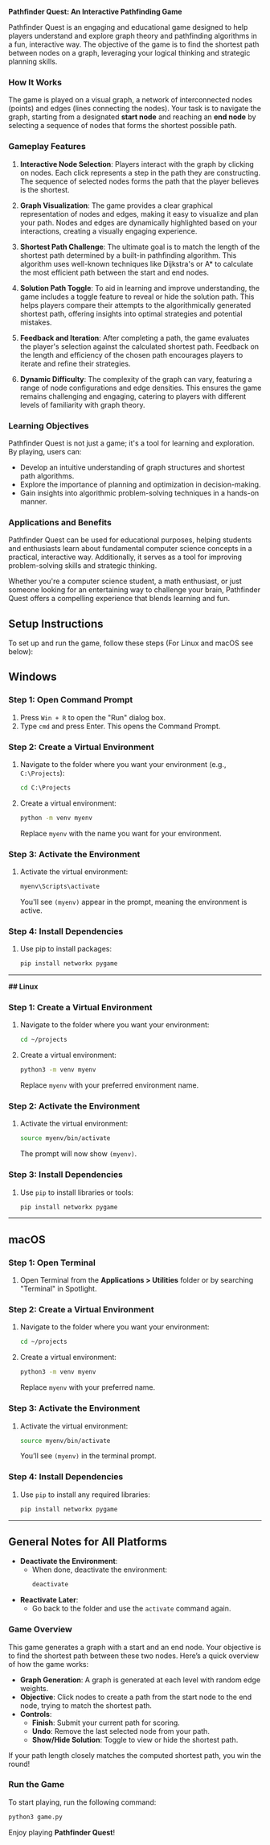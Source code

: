 **Pathfinder Quest: An Interactive Pathfinding Game**

Pathfinder Quest is an engaging and educational game designed to help players understand and explore graph theory and pathfinding algorithms in a fun, interactive way. The objective of the game is to find the shortest path between nodes on a graph, leveraging your logical thinking and strategic planning skills.

### How It Works

The game is played on a visual graph, a network of interconnected nodes (points) and edges (lines connecting the nodes). Your task is to navigate the graph, starting from a designated **start node** and reaching an **end node** by selecting a sequence of nodes that forms the shortest possible path. 

### Gameplay Features

1. **Interactive Node Selection**: 
   Players interact with the graph by clicking on nodes. Each click represents a step in the path they are constructing. The sequence of selected nodes forms the path that the player believes is the shortest.

2. **Graph Visualization**:
   The game provides a clear graphical representation of nodes and edges, making it easy to visualize and plan your path. Nodes and edges are dynamically highlighted based on your interactions, creating a visually engaging experience.

3. **Shortest Path Challenge**:
   The ultimate goal is to match the length of the shortest path determined by a built-in pathfinding algorithm. This algorithm uses well-known techniques like Dijkstra's or A* to calculate the most efficient path between the start and end nodes.

4. **Solution Path Toggle**:
   To aid in learning and improve understanding, the game includes a toggle feature to reveal or hide the solution path. This helps players compare their attempts to the algorithmically generated shortest path, offering insights into optimal strategies and potential mistakes.

5. **Feedback and Iteration**:
   After completing a path, the game evaluates the player's selection against the calculated shortest path. Feedback on the length and efficiency of the chosen path encourages players to iterate and refine their strategies.

6. **Dynamic Difficulty**:
   The complexity of the graph can vary, featuring a range of node configurations and edge densities. This ensures the game remains challenging and engaging, catering to players with different levels of familiarity with graph theory.

### Learning Objectives

Pathfinder Quest is not just a game; it's a tool for learning and exploration. By playing, users can:
- Develop an intuitive understanding of graph structures and shortest path algorithms.
- Explore the importance of planning and optimization in decision-making.
- Gain insights into algorithmic problem-solving techniques in a hands-on manner.

### Applications and Benefits

Pathfinder Quest can be used for educational purposes, helping students and enthusiasts learn about fundamental computer science concepts in a practical, interactive way. Additionally, it serves as a tool for improving problem-solving skills and strategic thinking.

Whether you're a computer science student, a math enthusiast, or just someone looking for an entertaining way to challenge your brain, Pathfinder Quest offers a compelling experience that blends learning and fun.

## Setup Instructions

To set up and run the game, follow these steps (For Linux and macOS see below):

## **Windows**

### Step 1: Open Command Prompt
1. Press `Win + R` to open the "Run" dialog box.
2. Type `cmd` and press Enter. This opens the Command Prompt.

### Step 2: Create a Virtual Environment
1. Navigate to the folder where you want your environment (e.g., `C:\Projects`):
   ```cmd
   cd C:\Projects
   ```
2. Create a virtual environment:
   ```cmd
   python -m venv myenv
   ```
   Replace `myenv` with the name you want for your environment.

### Step 3: Activate the Environment
1. Activate the virtual environment:
   ```cmd
   myenv\Scripts\activate
   ```
   You'll see `(myenv)` appear in the prompt, meaning the environment is active.

### Step 4: Install Dependencies
1. Use pip to install packages:
   ```cmd
   pip install networkx pygame
   ```


---

**## **Linux****


### Step 1: Create a Virtual Environment
1. Navigate to the folder where you want your environment:
   ```bash
   cd ~/projects
   ```
2. Create a virtual environment:
   ```bash
   python3 -m venv myenv
   ```
   Replace `myenv` with your preferred environment name.

### Step 2: Activate the Environment
1. Activate the virtual environment:
   ```bash
   source myenv/bin/activate
   ```
   The prompt will now show `(myenv)`.

### Step 3: Install Dependencies
1. Use `pip` to install libraries or tools:
   ```bash
   pip install networkx pygame
   ```

---

## **macOS**


### Step 1: Open Terminal
1. Open Terminal from the **Applications > Utilities** folder or by searching "Terminal" in Spotlight.

### Step 2: Create a Virtual Environment
1. Navigate to the folder where you want your environment:
   ```bash
   cd ~/projects
   ```
2. Create a virtual environment:
   ```bash
   python3 -m venv myenv
   ```
   Replace `myenv` with your preferred name.

### Step 3: Activate the Environment
1. Activate the virtual environment:
   ```bash
   source myenv/bin/activate
   ```
   You’ll see `(myenv)` in the terminal prompt.

### Step 4: Install Dependencies
1. Use `pip` to install any required libraries:
   ```bash
   pip install networkx pygame
   ```

---

## **General Notes for All Platforms**

- **Deactivate the Environment**:
  - When done, deactivate the environment:
    ```bash
    deactivate
    ```
- **Reactivate Later**:
  - Go back to the folder and use the `activate` command again.



###  Game Overview

This game generates a graph with a start and an end node. Your objective is to find the shortest path between these two nodes. Here’s a quick overview of how the game works:

- **Graph Generation**: A graph is generated at each level with random edge weights.
- **Objective**: Click nodes to create a path from the start node to the end node, trying to match the shortest path.
- **Controls**:
  - **Finish**: Submit your current path for scoring.
  - **Undo**: Remove the last selected node from your path.
  - **Show/Hide Solution**: Toggle to view or hide the shortest path.
  
If your path length closely matches the computed shortest path, you win the round!

###  Run the Game

To start playing, run the following command:

```bash
python3 game.py
```

Enjoy playing **Pathfinder Quest**!
```
